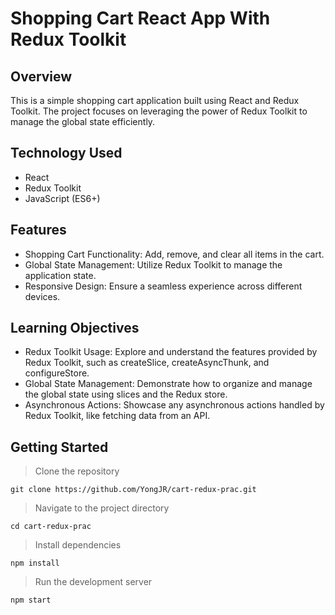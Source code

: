 
# Shopping Cart React App With Redux Toolkit

## Overview
This is a simple shopping cart application built using React and Redux Toolkit. The project focuses on leveraging the power of Redux Toolkit to manage the global state efficiently.

## Technology Used
- React
- Redux Toolkit
- JavaScript (ES6+)

## Features
- Shopping Cart Functionality: Add, remove, and clear all items in the cart.
- Global State Management: Utilize Redux Toolkit to manage the application state.
- Responsive Design: Ensure a seamless experience across different devices.

## Learning Objectives
- Redux Toolkit Usage: Explore and understand the features provided by Redux Toolkit, such as createSlice, createAsyncThunk, and configureStore. 
- Global State Management: Demonstrate how to organize and manage the global state using slices and the Redux store.
- Asynchronous Actions: Showcase any asynchronous actions handled by Redux Toolkit, like fetching data from an API.

## Getting Started
> Clone the repository

    git clone https://github.com/YongJR/cart-redux-prac.git

> Navigate to the project directory

    cd cart-redux-prac

> Install dependencies

    npm install

> Run the development server

    npm start

